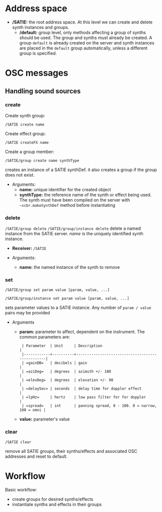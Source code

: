 # Address space

-   **/SATIE:** the root address space. At this level we can create and delete synth instances and groups.
    -   **/default:** group level, only methods affecting a group of synths should be used. The group and synths must already be created. A group `default` is already created on the server and synth instances are placed in the `default` group automatically, unless a different group is specified.

# OSC messages

## Handling sound sources

### create

Create synth group:

`/SATIE create name`

Create effect group:

`/SATIE createFX name`

Create a group member:

`/SATIE/group create name synthType`

creates an instance of a SATIE synthDef. it also creates a group if the group does not exist.

-   Arguments:
    -   **name:** unique identifier for the created object
    -   **synthType:** the reference name of the synth or effect being used. The synth must have been compiled on the server with `~scbr.makeSynthDef` method before instantiating

### delete

`/SATIE/group delete`
`/SATIE/group/instance delete`
delete a named instance from the SATIE server. *name* is the uniquely identified synth instance.

-   **Receiver:** `/SATIE`

-   Arguments:
    -   **name:** the named instance of the synth to remove

### set

`/SATIE/group set param value [param, value, ...]`

`/SATIE/group/instance set param value [param, value, ...]`

sets parameter values to a SATIE instance. Any number of `param / value` pairs may be provided

-   Arguments
    -   **param:** parameter to affect, dependent on the instrument. The common parameters are:
        
             | Parameter  | Unit     | Description                                     |
             |------------+----------+-------------------------------------------------|
             | =gainDB=   | decibels | gain                                            |
             | =aziDeg=   | degrees  | azimuth +/- 180                                 |
             | =elevDeg=  | degrees  | elevation +/- 90                                |
             | =delaySec= | seconds  | delay time for doppler effect                   |
             | =lpHz=     | hertz    | low pass filter for for doppler                 |
             | =spread=   | int      | panning spread, 0 - 100. 0 = narrow, 100 = omni |
    
    -   **value:** parameter's value

### clear

`/SATIE clear`

remove all SATIE groups, their synths/effects and associated OSC addresses and reset to default.

# Workflow

Basic workflow:

-   create groups for desired synths/effects
-   instantiate synths and effects in their groups
